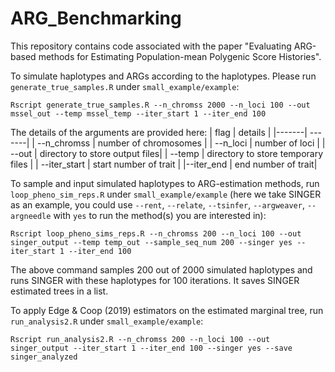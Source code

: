 # ARG_Benchmarking

This repository contains code associated with the paper "Evaluating ARG-based methods for Estimating Population-mean Polygenic Score Histories".

To simulate haplotypes and ARGs according to the haplotypes. Please run `generate_true_samples.R` under `small_example/example`:
```
Rscript generate_true_samples.R --n_chromss 2000 --n_loci 100 --out mssel_out --temp mssel_temp --iter_start 1 --iter_end 100
```
The details of the arguments are provided here:
| flag | details |
|-------| -------|
| --n_chromss | number of chromosomes |
| --n_loci | number of loci |
| --out | directory to store output files|
| --temp | directory to store temporary files |
| --iter_start | start number of trait |
|--iter_end | end number of trait|

To sample and input simulated haplotypes to ARG-estimation methods, run `loop_pheno_sim_reps.R` under `small_example/example` (here we take SINGER as an example, you could use `--rent`, `--relate`, `--tsinfer`, `--argweaver`, `--argneedle` with `yes` to run the method(s) you are interested in):
```
Rscript loop_pheno_sims_reps.R --n_chromss 200 --n_loci 100 --out singer_output --temp temp_out --sample_seq_num 200 --singer yes --iter_start 1 --iter_end 100
```
The above command samples 200 out of 2000 simulated haplotypes and runs SINGER with these haplotypes for 100 iterations. It saves SINGER estimated trees in a list.

To apply Edge & Coop (2019) estimators on the estimated marginal tree, run `run_analysis2.R` under `small_example/example`:
```
Rscript run_analysis2.R --n_chromss 200 --n_loci 100 --out singer_output --iter_start 1 --iter_end 100 --singer yes --save singer_analyzed
```

